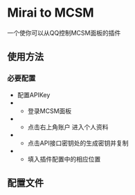 # Mirai to MCSM

一个使你可以从QQ控制MCSM面板的插件

## 使用方法
### 必要配置
- 配置APIKey
- - 登录MCSM面板
- - 点击右上角账户 进入个人资料
- - 点击API接口密钥处的生成密钥并复制
- - 填入插件配置中的相应位置
## 配置文件

